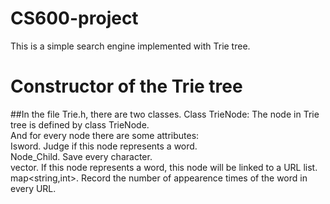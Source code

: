 # CS600-project
  This is a simple search engine implemented with Trie tree.
# Constructor of the Trie tree
  ##In the file Trie.h, there are two classes.
    Class TrieNode:
    The node in Trie tree is defined by class TrieNode. <br>
    And for every node there are some attributes: <br>
    Isword. Judge if this node represents a word. <br>
    Node_Child. Save every character. <br>
    vector<string>. If this node represents a word, this node will be linked to a URL list. <br>
    map<string,int>. Record the number of appearence times of the word in every URL. <br>
    
